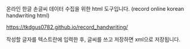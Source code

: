 온라인 한글 손글씨 데이터 수집을 위한 html 도구입니다. (record online korean handwriting html)

https://tkdgus0782.github.io/record_handwriting/

작성할 글자를 텍스트란에 입력한 후, 글씨를 쓰고 저장하면 xml으로 저장됩니다.
